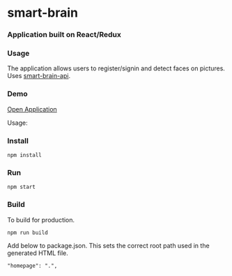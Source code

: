 # smart-brain

### Application built on React/Redux

### Usage

The application allows users to register/signin and detect faces on pictures. Uses <a href="https://github.com/rumi-w-2018/smart-brain-api">smart-brain-api</a>.

### Demo

<a href="https://rumi-w-2018.github.io/smart-brain/">
Open Application</a>

Usage:

### Install

    npm install

### Run

    npm start

### Build

To build for production.

    npm run build

Add below to package.json. This sets the correct root path used in the generated HTML file.

    "homepage": ".",

<br>
